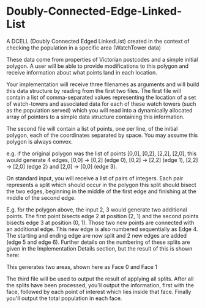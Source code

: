 # Doubly-Connected-Edge-Linked-List
A DCELL (Doubly Connected Edged LinkedList) created in the context of checking the population in a specific area (WatchTower data)

These data come from properties of Victorian postcodes and a simple initial polygon. A user will be able to provide modifications to this polygon and receive information about what points land in each location.

Your implementation will receive three filenames as arguments and will build this data structure by reading from the first two files. The first file will contain a list of comma-separated values representing the location of a set of watch-towers and associated data for each of these watch towers (such as the population served) which you will read into a dynamically allocated array of pointers to a simple data structure containing this information. 

The second file will contain a list of points, one per line, of the initial polygon, each of the coordinates separated by space. You may assume this polygon is always convex.

e.g. if the original polygon was the list of points [0,0], [0,2], [2,2], [2,0], this would generate 4 edges, [0,0] → [0,2] (edge 0), [0,2] → [2,2] (edge 1), [2,2] → [2,0] (edge 2) and [2,0] → [0,0] (edge 3).


On standard input, you will receive a list of pairs of integers. Each pair represents a split which should occur in the polygon this split should bisect the two edges, beginning in the middle of the first edge and finishing at the middle of the second edge.

E.g. for the polygon above, the input 2, 3 would generate two additional points. The first point bisects edge 2 at position (2, 1) and the second points bisects edge 3 at position (0, 1). Those two new points are connected with an additional edge. This new edge is also numbered sequentially as Edge 4. The starting and ending edge are now split and 2 new edges are added (edge 5 and edge 6). Further details on the numbering of these splits are given in the Implementation Details section, but the result of this is shown here:



This generates two areas, shown here as Face 0 and Face 1


The third file will be used to output the result of applying all splits. After all the splits have been processed, you'll output the information, first with the face, followed by each point of interest which lies inside that face. Finally you'll output the total population in each face.
